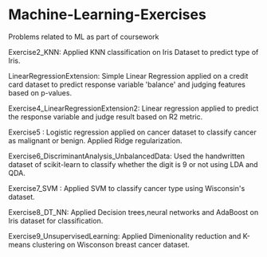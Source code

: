 # Machine-Learning-Exercises
Problems related to ML as part of coursework

Exercise2_KNN: Applied KNN classification on Iris Dataset to predict type of Iris.

LinearRegressionExtension: Simple Linear Regression applied on a credit card dataset to predict response variable 'balance' and judging features based on p-values.

Exercise4_LinearRegressionExtension2: Linear regression applied to predict the response variable and judge result based on R2 metric.

Exercise5 : Logistic regression applied on cancer dataset to classify cancer as malignant or benign. Applied Ridge regularization.

Exercise6_DiscriminantAnalysis_UnbalancedData: Used the handwritten dataset of scikit-learn to classify whether the digit is 9 or not using LDA and QDA.

Exercise7_SVM : Applied SVM to classify cancer type using Wisconsin's dataset.

Exercise8_DT_NN: Applied Decision trees,neural networks and AdaBoost on Iris dataset for classification.

Exercise9_UnsupervisedLearning: Applied Dimenionality reduction and K-means clustering on Wisconson breast cancer dataset. 
